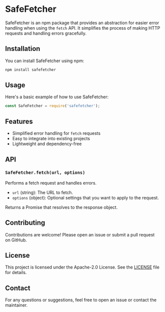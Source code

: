 # SafeFetcher

SafeFetcher is an npm package that provides an abstraction for easier error handling when using the `fetch` API. It simplifies the process of making HTTP requests and handling errors gracefully.

## Installation

You can install SafeFetcher using npm:

```bash
npm install safefetcher
```

## Usage

Here's a basic example of how to use SafeFetcher:

```javascript
const SafeFetcher = require('safefetcher');

```

## Features

- Simplified error handling for `fetch` requests
- Easy to integrate into existing projects
- Lightweight and dependency-free

## API

### `SafeFetcher.fetch(url, options)`

Performs a fetch request and handles errors.

- `url` (string): The URL to fetch.
- `options` (object): Optional settings that you want to apply to the request.

Returns a Promise that resolves to the response object.

## Contributing

Contributions are welcome! Please open an issue or submit a pull request on GitHub.

## License

This project is licensed under the Apache-2.0 License. See the [LICENSE](LICENSE) file for details.

## Contact

For any questions or suggestions, feel free to open an issue or contact the maintainer.
